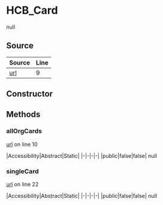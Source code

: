 # HCB_Card

null
## Source
|Source|Line|
|-|-|
|[url](https://github.com/devramsean0/hcb.js/blob/e5b28b7/src/api_endpoints/card.ts#L9)|9|
## Constructor
## Methods
### allOrgCards
[url](https://github.com/devramsean0/hcb.js/blob/e5b28b7/src/api_endpoints/card.ts#L10) on line 10  

|Accessibility|Abstract|Static|
|-|-|-|-|
|public|false|false|
null

### singleCard
[url](https://github.com/devramsean0/hcb.js/blob/e5b28b7/src/api_endpoints/card.ts#L22) on line 22  

|Accessibility|Abstract|Static|
|-|-|-|-|
|public|false|false|
null

